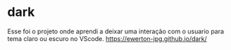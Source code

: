 # dark
Esse foi o projeto onde aprendi a deixar uma interação com o usuario para tema claro ou escuro no  VScode.
https://ewerton-jpg.github.io/dark/
